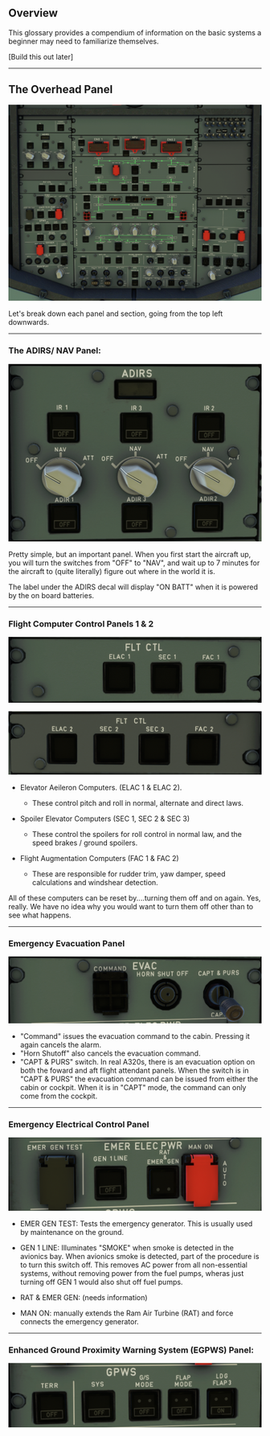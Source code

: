 ## Overview

This glossary provides a compendium of information on the basic systems a beginner may need to familiarize themselves.

[Build this out later]

---

## The Overhead Panel

![Overhead Panel Sectioned](../assets/beginner-guide/glossary/Overhead-Panel/Overhead.png)  

 Let's break down each panel and section, going from the top left downwards.

---
### The ADIRS/ NAV Panel:
![Overhead Nav Panel](../assets/beginner-guide/glossary/Overhead-Panel/ADIRS.png)

Pretty simple, but an important panel. When you first start the aircraft up, you will turn the switches from "OFF" to "NAV", and wait up to 7 minutes for the aircraft to (quite literally) figure out where in the world it is.

The label under the ADIRS decal will display "ON BATT" when it is powered by the on board batteries.

---

### Flight Computer Control Panels 1 & 2
![Flight Computer Controls 1](../assets/beginner-guide/glossary/Overhead-Panel/Flight-Computers-1.png)

![Flight Computer Controls 2](../assets/beginner-guide/glossary/Overhead-Panel/Flight-Computers-2.png)


- Elevator Aeileron Computers. (ELAC 1 & ELAC 2).
    - These control pitch and roll in normal, alternate and direct laws. 
- Spoiler Elevator Computers (SEC 1, SEC 2 & SEC 3)
    - These control the spoilers for roll control in normal law, and the speed brakes / ground spoilers. 

- Flight Augmentation Computers (FAC 1 & FAC 2)
    - These are responsible for rudder trim, yaw damper, speed calculations and windshear detection.

All of these computers can be reset by....turning them off and on again. Yes, really. We have no idea why you would want to turn them off other than to see what happens.


---
### Emergency Evacuation Panel
![Evac Panel](../assets/beginner-guide/glossary/Overhead-Panel/Evacuation.png)

- "Command" issues the evacuation command to the cabin. Pressing it again cancels the alarm.
- "Horn Shutoff" also cancels the evacuation command.
- "CAPT & PURS" switch. In real A320s, there is an evacuation option on both the foward and aft flight attendant panels. When the switch is in "CAPT & PURS" the evacuation command can be issued from either the cabin or cockpit. When it is in "CAPT" mode, the command can only come from the cockpit.

---
### Emergency Electrical Control Panel
![Emergency Electrical](../assets/beginner-guide/glossary/Overhead-Panel/Emergency-Electrical.png)

- EMER GEN TEST: Tests the emergency generator. This is usually used by maintenance on the ground.

- GEN 1 LINE: Illuminates "SMOKE" when smoke is detected in the avionics bay. When avionics smoke is detected, part of the procedure is to turn this switch off.  This removes AC power from all non-essential systems, without removing power from the fuel pumps, wheras just turning off GEN 1 would also shut off fuel pumps.

- RAT & EMER GEN: (needs information)

- MAN ON: manually extends the Ram Air Turbine (RAT) and force connects the emergency generator.
---

### Enhanced Ground Proximity Warning System (EGPWS) Panel:
![EGPWS](../assets/beginner-guide/glossary/Overhead-Panel/EGPWS.png)

